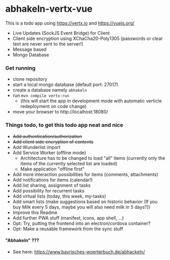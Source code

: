 # abhakeln-vertx-vue

This is a todo app using https://vertx.io and https://vuejs.org/

* Live Updates (SockJS Event Bridge) for Client
* Client side encryption using XChaCha20-Poly1305 (passwords or clear text are never sent to the server!)
* Message based
* Mongo Database

### Get running

 * clone repository
 * start a local mongo database (default port: 27017)
 * create a database namely ```abhakeln```
 * run ```mvn compile vertx:run```
   * (this will start the app in development mode with automatic verticle redeployment on code change)
 * move your browser to http://localhost:18080/

### Things todo, to get this todo app neat and nice

* ~~Add authentication/authorization~~
* ~~Add client side encryption of contents~~
* Add Wunderlist import
* Add Service Worker (offline mode)
  * Architecture has to be changed to load "all" items (currently only the items of the currently selected list are loaded)
  * Make application "offline first" 
* Add more interaction possibilities for items (comments, attachments)
* Add notifications for items (calendar!)
* Add list sharing, assignment of tasks
* Add possibility for recurrent tasks
* Add virtual lists (today, this week, my-tasks)
* Add smart lists (make suggestions based on historic behavior (If you buy Milk every 5 days, maybe you will also need milk in 5 days?))
* Improve this Readme
* Add further PWA stuff (manifest, icons, app shell, ...)
* Opt: Try, putting the frontend into an electron/cordova container?
* Opt: Make a reusable framework from the sync stuff 


#### "Abhakeln" ???

* See here: https://www.bayrisches-woerterbuch.de/abhackeln/  
 